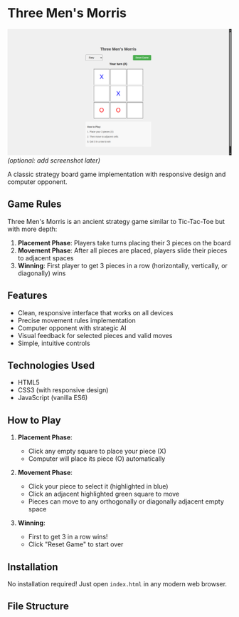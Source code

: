 # Three Men's Morris

![Game Screenshot](three_men's_morris.png) *(optional: add screenshot later)*

A classic strategy board game implementation with responsive design and computer opponent.

## Game Rules

Three Men's Morris is an ancient strategy game similar to Tic-Tac-Toe but with more depth:

1. **Placement Phase**: Players take turns placing their 3 pieces on the board
2. **Movement Phase**: After all pieces are placed, players slide their pieces to adjacent spaces
3. **Winning**: First player to get 3 pieces in a row (horizontally, vertically, or diagonally) wins

## Features

- Clean, responsive interface that works on all devices
- Precise movement rules implementation
- Computer opponent with strategic AI
- Visual feedback for selected pieces and valid moves
- Simple, intuitive controls

## Technologies Used

- HTML5
- CSS3 (with responsive design)
- JavaScript (vanilla ES6)

## How to Play

1. **Placement Phase**:
   - Click any empty square to place your piece (X)
   - Computer will place its piece (O) automatically

2. **Movement Phase**:
   - Click your piece to select it (highlighted in blue)
   - Click an adjacent highlighted green square to move
   - Pieces can move to any orthogonally or diagonally adjacent empty space

3. **Winning**:
   - First to get 3 in a row wins!
   - Click "Reset Game" to start over

## Installation

No installation required! Just open `index.html` in any modern web browser.

## File Structure
